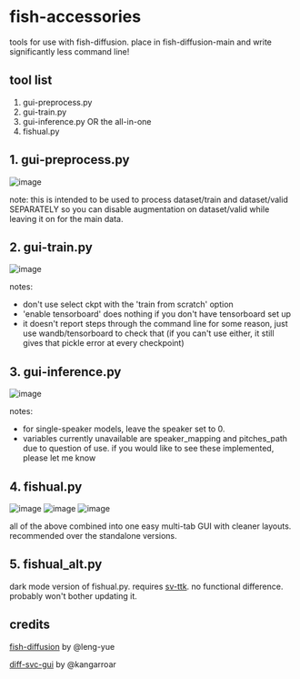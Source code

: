 # fish-accessories
tools for use with fish-diffusion. place in fish-diffusion-main and write significantly less command line!


## tool list
1. gui-preprocess.py
2. gui-train.py
3. gui-inference.py
OR the all-in-one
4. fishual.py

## 1. gui-preprocess.py
![image](https://user-images.githubusercontent.com/99069711/226149835-1dccd68a-c01e-4a1d-818f-5545c4c79ed9.png)

note: this is intended to be used to process dataset/train and dataset/valid SEPARATELY so you can disable augmentation on dataset/valid while leaving it on for the main data. 
## 2. gui-train.py
![image](https://user-images.githubusercontent.com/99069711/226150149-ce471813-a9e3-4e5c-a4e8-2282c8425c58.png)

notes: 
  - don't use select ckpt with the 'train from scratch' option
  - 'enable tensorboard' does nothing if you don't have tensorboard set up
  - it doesn't report steps through the command line for some reason, just use wandb/tensorboard to check that (if you can't use either, it still gives that pickle error at every checkpoint)

## 3. gui-inference.py
![image](https://github.com/agentasteriski/fish-accessories/assets/99069711/1af2db1c-eb3d-48c5-84a3-b8701988fdc5)

notes:
  - for single-speaker models, leave the speaker set to 0.
  - variables currently unavailable are speaker_mapping and pitches_path due to question of use. if you would like to see these implemented, please let me know

## 4. fishual.py
![image](https://github.com/agentasteriski/fish-accessories/assets/99069711/4aae6bc9-9717-4cce-94d4-33dce9c8a2cf) ![image](https://github.com/agentasteriski/fish-accessories/assets/99069711/c36e225c-ef76-4e84-9ec0-aa380c23d2bf) ![image](https://github.com/agentasteriski/fish-accessories/assets/99069711/4fe4c6bb-b140-4afe-bcb2-9413e8a6e072)

all of the above combined into one easy multi-tab GUI with cleaner layouts. recommended over the standalone versions.

## 5. fishual_alt.py
dark mode version of fishual.py. requires [sv-ttk](https://github.com/rdbende/Sun-Valley-ttk-theme). no functional difference. probably won't bother updating it.

## credits
[fish-diffusion](https://github.com/fishaudio/fish-diffusion) by @leng-yue

[diff-svc-gui](https://github.com/Kangarroar/diff-svc-GUI) by @kangarroar
